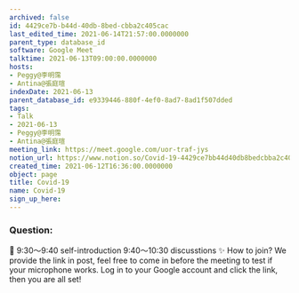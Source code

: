 ```yaml
---
archived: false
id: 4429ce7b-b44d-40db-8bed-cbba2c405cac
last_edited_time: 2021-06-14T21:57:00.0000000
parent_type: database_id
software: Google Meet
talktime: 2021-06-13T09:00:00.0000000
hosts:
- Peggy@李明霈
- Antina@張庭瑄
indexDate: 2021-06-13
parent_database_id: e9339446-880f-4ef0-8ad7-8ad1f507dded
tags:
- Talk
- 2021-06-13
- Peggy@李明霈
- Antina@張庭瑄
meeting_link: https://meet.google.com/uor-traf-jys
notion_url: https://www.notion.so/Covid-19-4429ce7bb44d40db8bedcbba2c405cac
created_time: 2021-06-12T16:36:00.0000000
object: page
title: Covid-19
name: Covid-19
sign_up_here: 
---
```


### Question:


   
   
   
   
   
📅
9:30～9:40 self-introduction
9:40～10:30 discusstions
✨
How to join?
We provide the link in post, feel free to come in before the meeting to test if your microphone works. Log in to your Google account and click the link, then you are all set!

